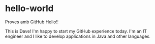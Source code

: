 # hello-world
Proves amb GitHub
Hello!!

This is Dave! I'm happy to start my GitHub experience today.
I'm an IT engineer and I like to develop applications in Java and other languages.
